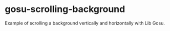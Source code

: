 # gosu-scrolling-background

Example of scrolling a background vertically and horizontally with Lib Gosu.
